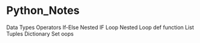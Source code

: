 # Python_Notes
Data Types
Operators
If-Else
Nested IF
Loop
Nested Loop
def function
List
Tuples
Dictionary
Set
oops
